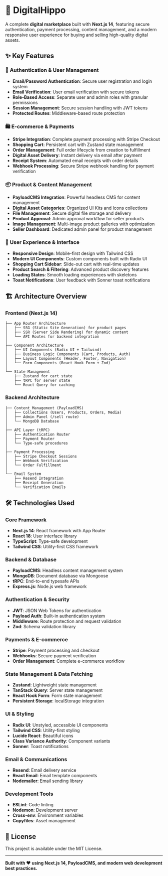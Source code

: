 # 🦛 DigitalHippo

A complete **digital marketplace** built with **Next.js 14**, featuring secure authentication, payment processing, content management, and a modern responsive user experience for buying and selling high-quality digital assets.

## ✨ Key Features

### 🔐 **Authentication & User Management**
- **Email/Password Authentication**: Secure user registration and login system
- **Email Verification**: User email verification with secure tokens
- **Role-Based Access**: Separate user and admin roles with granular permissions
- **Session Management**: Secure session handling with JWT tokens
- **Protected Routes**: Middleware-based route protection

### 🛍️ **E-commerce & Payments**
- **Stripe Integration**: Complete payment processing with Stripe Checkout
- **Shopping Cart**: Persistent cart with Zustand state management
- **Order Management**: Full order lifecycle from creation to fulfillment
- **Digital Asset Delivery**: Instant delivery via email after payment
- **Receipt System**: Automated email receipts with order details
- **Webhook Processing**: Secure Stripe webhook handling for payment verification

### 📦 **Product & Content Management**
- **PayloadCMS Integration**: Powerful headless CMS for content management
- **Digital Asset Categories**: Organized UI Kits and Icons collections
- **File Management**: Secure digital file storage and delivery
- **Product Approval**: Admin approval workflow for seller products
- **Image Management**: Multi-image product galleries with optimization
- **Seller Dashboard**: Dedicated admin panel for product management

### 🎨 **User Experience & Interface**
- **Responsive Design**: Mobile-first design with Tailwind CSS
- **Modern UI Components**: Custom components built with Radix UI
- **Shopping Cart Sidebar**: Slide-out cart with real-time updates
- **Product Search & Filtering**: Advanced product discovery features
- **Loading States**: Smooth loading experiences with skeletons
- **Toast Notifications**: User feedback with Sonner toast notifications

## 🏗️ Architecture Overview

### **Frontend (Next.js 14)**
```
├── App Router Architecture
│   ├── SSG (Static Site Generation) for product pages
│   ├── SSR (Server Side Rendering) for dynamic content
│   └── API Routes for backend integration
│
├── Component Architecture
│   ├── UI Components (Radix UI + Tailwind)
│   ├── Business Logic Components (Cart, Products, Auth)
│   ├── Layout Components (Header, Footer, Navigation)
│   └── Form Components (React Hook Form + Zod)
│
└── State Management
    ├── Zustand for cart state
    ├── tRPC for server state
    └── React Query for caching
```

### **Backend Architecture**
```
├── Content Management (PayloadCMS)
│   ├── Collections (Users, Products, Orders, Media)
│   ├── Admin Panel (/sell route)
│   └── MongoDB Database
│
├── API Layer (tRPC)
│   ├── Authentication Router
│   ├── Payment Router
│   └── Type-safe procedures
│
├── Payment Processing
│   ├── Stripe Checkout Sessions
│   ├── Webhook Verification
│   └── Order Fulfillment
│
└── Email System
    ├── Resend Integration
    ├── Receipt Generation
    └── Verification Emails
```

## 🛠️ Technologies Used

### **Core Framework**
- **Next.js 14**: React framework with App Router
- **React 18**: User interface library
- **TypeScript**: Type-safe development
- **Tailwind CSS**: Utility-first CSS framework

### **Backend & Database**
- **PayloadCMS**: Headless content management system
- **MongoDB**: Document database via Mongoose
- **tRPC**: End-to-end typesafe APIs
- **Express.js**: Node.js web framework

### **Authentication & Security**
- **JWT**: JSON Web Tokens for authentication
- **Payload Auth**: Built-in authentication system
- **Middleware**: Route protection and request validation
- **Zod**: Schema validation library

### **Payments & E-commerce**
- **Stripe**: Payment processing and checkout
- **Webhooks**: Secure payment verification
- **Order Management**: Complete e-commerce workflow

### **State Management & Data Fetching**
- **Zustand**: Lightweight state management
- **TanStack Query**: Server state management
- **React Hook Form**: Form state management
- **Persistent Storage**: localStorage integration

### **UI & Styling**
- **Radix UI**: Unstyled, accessible UI components
- **Tailwind CSS**: Utility-first styling
- **Lucide React**: Beautiful icons
- **Class Variance Authority**: Component variants
- **Sonner**: Toast notifications

### **Email & Communications**
- **Resend**: Email delivery service
- **React Email**: Email template components
- **Nodemailer**: Email sending library

### **Development Tools**
- **ESLint**: Code linting
- **Nodemon**: Development server
- **Cross-env**: Environment variables
- **Copyfiles**: Asset management

## 📄 License

This project is available under the MIT License.

---

**Built with ❤️ using Next.js 14, PayloadCMS, and modern web development best practices.**